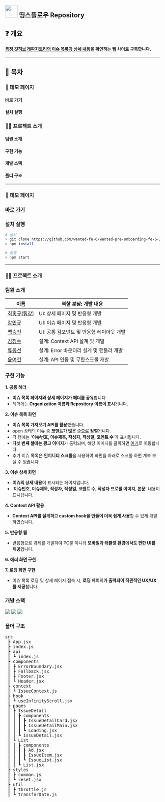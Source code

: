 ## <img src='https://cdn-icons-png.flaticon.com/512/25/25231.png' width='40'/> 띵스플로우 Repository

## ❓ 개요

#### [특정 깃허브 레파지토리의 이슈 목록과 상세 내용](https://github.com/angular/angular-cli)을 확인하는 웹 사이트 구축합니다.

---

## 📜 목차

### 🔗 데모 페이지

#### 바로 가기

#### 설치 실행

### 💁‍♂️ 프로젝트 소개

#### 팀원 소개

#### 구현 기능

#### 개발 스택

#### 폴더 구조

---

### 🔗 데모 페이지

### [바로 가기](https://wanted-pre-onboarding-fe-6-3-1.vercel.app/)

### 설치 실행

```bash
# 설치
> git clone https://github.com/wanted-fe-6/wanted-pre-onboarding-fe-6-3-1.git
> npm install

# 실행
> npm start
```

---

### 💁‍♂️ 프로젝트 소개

### 팀원 소개

| 이름                                          | 역할 분담: 개발 내용                      |
| --------------------------------------------- | ----------------------------------------- |
| [최홍규(팀장)](https://github.com/gomgun-lab) | UI: 상세 페이지 및 반응형 개발            |
| [강민규](https://github.com/kagrin97)         | UI: 이슈 페이지 및 반응형 개발            |
| [백승전](https://github.com/BaikSeungJeon)    | UI: 공통 컴포넌트 및 반응형 레이아웃 개발 |
| [김정수](https://github.com/sunpl13)          | 설계: Context API 설계 및 개발            |
| [류웅선](https://github.com/unsnruu)          | 설계: Error 바운더리 설계 및 핸들러 개발  |
| [윤여건](https://github.com/kunnyCode)        | 설계: API 연동 및 무한스크롤 개발         |

### 구현 기능

**1. 공통 헤더**

- **이슈 목록 페이지와 상세 페이지가 헤더를 공유**합니다.
- 헤더에는 **Organization 이름과 Repository 이름이 표시**됩니다.

**2. 이슈 목록 화면**

- **이슈 목록 가져오기 API를 활용**했습니다.
- open 상태의 이슈 중 **코멘트가 많은 순으로 정렬**됩니다.
- 각 행에는 '**이슈번호, 이슈제목, 작성자, 작성일, 코멘트 수**'가 표시됩니다.
- **다섯 번째 셀에는 광고 이미지**가 출력되며, 해당 이미지를 클릭하면 [여기](https://thingsflow.com/ko/home)로 이동합니다.
- 추가 이슈 목록은 **인피니티 스크롤**을 사용하여 화면을 아래로 스크롤 하면 계속 보실 수 있습니다.

**3. 이슈 상세 화면**

- **이슈의 상세 내용**이 표시되는 페이지입니다.
- '**이슈번호, 이슈제목, 작성자, 작성일, 코멘트 수, 작성자 프로필 이미지, 본문**' 내용이 표시됩니다.

**4. Context API 활용**

- **Context API를 설계하고 custom hook을 만들어 더욱 쉽게 사용**할 수 있게 개발하였습니다.

**5. 반응형 웹**

- 반응형으로 과제를 개발하여 PC뿐 아니라 **모바일과 태블릿 환경에서도 편한 UI를 제공**합니다.

**6. 에러 화면 구현**

**7. 로딩 화면 구현**

- 이슈 목록 로딩 및 상세 페이지 접속 시, **로딩 페이지가 출력되어 직관적인 UX/UX를 제공**합니다.

### 개발 스택

<div>
<img src="https://img.shields.io/badge/React-61DAFB?style=for-the-badge&logo=react&logoColor=white"/>
<img src="https://img.shields.io/badge/JavaScript-F7DF1E?style=for-the-badge&logo=javascript&logoColor=white"/>
<img src="https://img.shields.io/badge/styled components-DB7093?style=for-the-badge&logo=styledcomponents&logoColor=white"/>
</div>

### 폴더 구조

<pre>
src
 ┣ App.jsx
 ┣ index.js
 ┣ api
 ┃ ┗ index.js
 ┣ components
 ┃ ┣ ErrorBoundary.jsx
 ┃ ┣ Fallback.jsx
 ┃ ┣ Footer.jsx
 ┃ ┗ Header.jsx
 ┣ context
 ┃ ┗ IssueContext.js
 ┣ hook
 ┃ ┗ useInfinityScroll.jsx
 ┣ pages
 ┃ ┣ IssueDetail
 ┃ ┃ ┣ components
 ┃ ┃ ┃ ┣ IssueDetailCard.jsx
 ┃ ┃ ┃ ┣ IssueDetailMain.jsx
 ┃ ┃ ┃ ┗ Loading.jsx
 ┃ ┃ ┗ IssueDetail.jsx
 ┃ ┗ List
 ┃ ┃ ┣ components
 ┃ ┃ ┃ ┣ Ad.jsx
 ┃ ┃ ┃ ┣ IssueItem.jsx
 ┃ ┃ ┃ ┗ IssueList.jsx
 ┃ ┃ ┗ List.jsx
 ┣ styles
 ┃ ┣ common.js
 ┃ ┗ reset.jsx
 ┣ util
 ┃ ┣ throttle.js
 ┃ ┗ transferDate.js
</pre>
